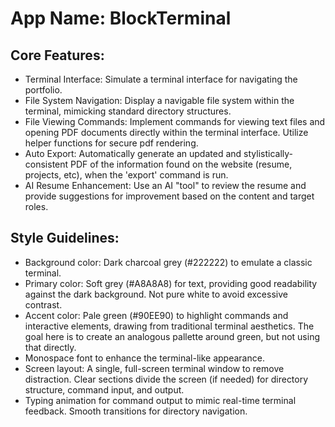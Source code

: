 # **App Name**: BlockTerminal

## Core Features:

- Terminal Interface: Simulate a terminal interface for navigating the portfolio.
- File System Navigation: Display a navigable file system within the terminal, mimicking standard directory structures.
- File Viewing Commands: Implement commands for viewing text files and opening PDF documents directly within the terminal interface. Utilize helper functions for secure pdf rendering.
- Auto Export: Automatically generate an updated and stylistically-consistent PDF of the information found on the website (resume, projects, etc), when the 'export' command is run.
- AI Resume Enhancement: Use an AI "tool" to review the resume and provide suggestions for improvement based on the content and target roles.

## Style Guidelines:

- Background color: Dark charcoal grey (#222222) to emulate a classic terminal.
- Primary color: Soft grey (#A8A8A8) for text, providing good readability against the dark background. Not pure white to avoid excessive contrast.
- Accent color: Pale green (#90EE90) to highlight commands and interactive elements, drawing from traditional terminal aesthetics.  The goal here is to create an analogous pallette around green, but not using that directly.
- Monospace font to enhance the terminal-like appearance.
- Screen layout: A single, full-screen terminal window to remove distraction. Clear sections divide the screen (if needed) for directory structure, command input, and output.
- Typing animation for command output to mimic real-time terminal feedback. Smooth transitions for directory navigation.
